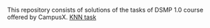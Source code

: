 This repository consists of solutions of the tasks of DSMP 1.0 course offered by CampusX.
[KNN task](https://github.com/diapatel/DSMP-1-tasks/tree/master/KNN%20task)
